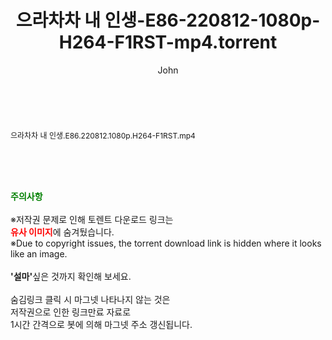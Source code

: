 ﻿---
layout: post
title:  "으라차차 내 인생-E86-220812-1080p-H264-F1RST-mp4.torrent"
author: John
categories: [ 드라마 ]
tags: [  ]
image:  
description: "으라차차 내 인생-E86-220812-1080p-H264-F1RST-mp4 torrent 정보 공유"
toc: true
toc_sticky: true
---

<br>
<div class="view-img">
<a class="view_image" href="http://torrentmobile62.com/bbs/view_image.php?fn=%2Fdata%2Ffile%2Fdrama%2F3735183265_fU80rnkl_21cc2f70056398c177eee5b57f7339b38dfd4ccb.jpg" target="_blank"><img alt="" class="img-tag" content="http://torrentmobile62.com/data/file/drama/3735183265_fU80rnkl_21cc2f70056398c177eee5b57f7339b38dfd4ccb.jpg" itemprop="image" src="http://torrentmobile62.com/data/file/drama/thumb-3735183265_fU80rnkl_21cc2f70056398c177eee5b57f7339b38dfd4ccb_835x2212.jpg"/></a></div><div class="view-content" itemprop="description">
<p><span style="font-size:12px;">으라차차 내 인생.E86.220812.1080p.H264-F1RST.mp4</span> </p> </div>
    
<br><br><br>
<p data-ke-size="size16"><b><span style="color: green;">주의사항</span></b><br /><br />※저작권 문제로 인해 토렌트 다운로드 링크는<br /><b><span style="color: red;">유사 이미지</span></b>에 숨겨뒀습니다.<br />※Due to copyright issues, the torrent download link is hidden where it looks like an image.<br /><br /><b>'설마'</b>싶은 것까지 확인해 보세요.<br /><br />숨김링크 클릭 시 마그넷 나타나지 않는 것은<br />저작권으로 인한 링크만료 자료로<br />1시간 간격으로 봇에 의해 마그넷 주소 갱신됩니다.</p>
